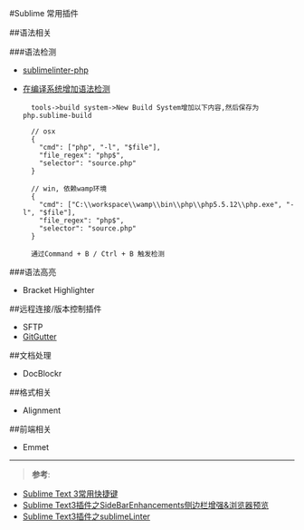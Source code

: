 #Sublime 常用插件

##语法相关

###语法检测

- [sublimelinter-php](http://www.cnblogs.com/sirocco/p/3699094.html)
- [在编译系统增加语法检测](https://www.moreofless.co.uk/sublime-text-php-build-system/)

        tools->build system->New Build System增加以下内容,然后保存为 php.sublime-build
        
        // osx
        {
          "cmd": ["php", "-l", "$file"],
          "file_regex": "php$",
          "selector": "source.php"
        }
        
        // win, 依赖wamp环境
        {
          "cmd": ["C:\\workspace\\wamp\\bin\\php\\php5.5.12\\php.exe", "-l", "$file"],
          "file_regex": "php$",
          "selector": "source.php"
        }
        
        通过Command + B / Ctrl + B 触发检测
        
###语法高亮

- Bracket Highlighter
        
        
##远程连接/版本控制插件

- SFTP
- [GitGutter](https://github.com/jisaacks/GitGutter)

##文档处理

- DocBlockr

##格式相关

- Alignment

##前端相关

- Emmet


---

>**参考**:

- [Sublime Text 3常用快捷键](https://github.com/vino24/iminyao/issues/27)
- [Sublime Text3插件之SideBarEnhancements侧边栏增强&浏览器预览](https://github.com/vino24/iminyao/issues/20)
- [Sublime Text3插件之sublimeLinter](https://github.com/vino24/iminyao/issues/19)

